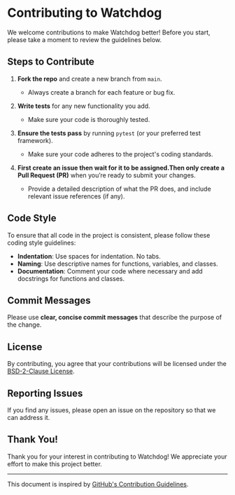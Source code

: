 # Contributing to Watchdog

We welcome contributions to make Watchdog better! Before you start, please take a moment to review the guidelines below.

## Steps to Contribute

1. **Fork the repo** and create a new branch from `main`. 
   - Always create a branch for each feature or bug fix.
   
2. **Write tests** for any new functionality you add. 
   - Make sure your code is thoroughly tested.

3. **Ensure the tests pass** by running `pytest` (or your preferred test framework).
   - Make sure your code adheres to the project's coding standards.

4. **First create an issue then wait for it to be assigned.Then only create a Pull Request (PR)** when you’re ready to submit your changes.
   - Provide a detailed description of what the PR does, and include relevant issue references (if any).

## Code Style

To ensure that all code in the project is consistent, please follow these coding style guidelines:

- **Indentation**: Use spaces for indentation. No tabs.
- **Naming**: Use descriptive names for functions, variables, and classes.
- **Documentation**: Comment your code where necessary and add docstrings for functions and classes.

## Commit Messages

Please use **clear, concise commit messages** that describe the purpose of the change. 


## License

By contributing, you agree that your contributions will be licensed under the [BSD-2-Clause License](LICENSE).

## Reporting Issues

If you find any issues, please open an issue on the repository so that we can address it.

## Thank You!

Thank you for your interest in contributing to Watchdog! We appreciate your effort to make this project better.

---

This document is inspired by [GitHub's Contribution Guidelines](https://github.com/blog/1184-contributing-guidelines).
